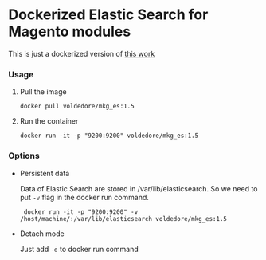 # Dockerized Elastic Search for Magento modules

This is just a dockerized version of [this work](https://github.com/Smile-SA/smile-magento-elasticsearch)

### Usage

1. Pull the image

       docker pull voldedore/mkg_es:1.5

2. Run the container

       docker run -it -p "9200:9200" voldedore/mkg_es:1.5

### Options

- Persistent data

  Data of Elastic Search are stored in /var/lib/elasticsearch. So we need to put `-v` flag in the docker run command.

       docker run -it -p "9200:9200" -v /host/machine/:/var/lib/elasticsearch voldedore/mkg_es:1.5

- Detach mode

  Just add `-d` to docker run command
